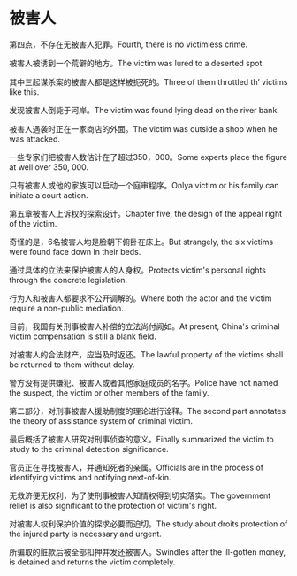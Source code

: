 # 被害人

<p><span class="chinese">第四点，不存在无被害人犯罪。</span><span class="english">Fourth, there is no victimless crime.</span></p>

<p><span class="chinese">被害人被诱到一个荒僻的地方。</span><span class="english">The victim was lured to a deserted spot.</span></p>

<p><span class="chinese">其中三起谋杀案的被害人都是这样被扼死的。</span><span class="english">Three of them throttled th’ victims like this.</span></p>

<p><span class="chinese">发现被害人倒毙于河岸。</span><span class="english">The victim was found lying dead on the river bank.</span></p>

<p><span class="chinese">被害人遇袭时正在一家商店的外面。</span><span class="english">The victim was outside a shop when he was attacked.</span></p>

<p><span class="chinese">一些专家们把被害人数估计在了超过350，000。</span><span class="english">Some experts place the figure at well over 350, 000.</span></p>

<p><span class="chinese">只有被害人或他的家族可以启动一个庭审程序。</span><span class="english">Onlya victim or his family can initiate a court action.</span></p>

<p><span class="chinese">第五章被害人上诉权的探索设计。</span><span class="english">Chapter five, the design of the appeal right of the victim.</span></p>

<p><span class="chinese">奇怪的是，6名被害人均是脸朝下俯卧在床上。</span><span class="english">But strangely, the six victims were found face down in their beds.</span></p>

<p><span class="chinese">通过具体的立法来保护被害人的人身权。</span><span class="english">Protects victim's personal rights through the concrete legislation.</span></p>

<p><span class="chinese">行为人和被害人都要求不公开调解的。</span><span class="english">Where both the actor and the victim require a non-public mediation.</span></p>

<p><span class="chinese">目前，我国有关刑事被害人补偿的立法尚付阙如。</span><span class="english">At present, China's criminal victim compensation is still a blank field.</span></p>

<p><span class="chinese">对被害人的合法财产，应当及时返还。</span><span class="english">The lawful property of the victims shall be returned to them without delay.</span></p>

<p><span class="chinese">警方没有提供嫌犯、被害人或者其他家庭成员的名字。</span><span class="english">Police have not named the suspect, the victim or other members of the family.</span></p>

<p><span class="chinese">第二部分，对刑事被害人援助制度的理论进行诠释。</span><span class="english">The second part annotates the theory of assistance system of criminal victim.</span></p>

<p><span class="chinese">最后概括了被害人研究对刑事侦查的意义。</span><span class="english">Finally summarized the victim to study to the criminal detection significance.</span></p>

<p><span class="chinese">官员正在寻找被害人，并通知死者的亲属。</span><span class="english">Officials are in the process of identifying victims and notifying next-of-kin.</span></p>

<p><span class="chinese">无救济便无权利，为了使刑事被害人知情权得到切实落实。</span><span class="english">The government relief is also significant to the protection of victim's right.</span></p>

<p><span class="chinese">对被害人权利保护价值的探求必要而迫切。</span><span class="english">The study about droits protection of the injured party is necessary and urgent.</span></p>

<p><span class="chinese">所骗取的赃款后被全部扣押并发还被害人。</span><span class="english">Swindles after the ill-gotten money, is detained and returns the victim completely.</span></p>

